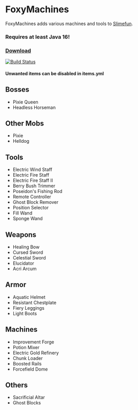 # FoxyMachines
FoxyMachines adds various machines and tools to [Slimefun](https://github.com/Slimefun/Slimefun4).

### Requires at least Java 16!

### [Download](https://thebusybiscuit.github.io/builds/GallowsDove/FoxyMachines/master/)
[![Build Status](https://thebusybiscuit.github.io/builds/GallowsDove/FoxyMachines/master/badge.svg)](https://thebusybiscuit.github.io/builds/GallowsDove/FoxyMachines/master)

#### Unwanted items can be disabled in items.yml

## Bosses
* Pixie Queen
* Headless Horseman

## Other Mobs
* Pixie
* Helldog

## Tools
* Electric Wind Staff
* Electric Fire Staff
* Electric Fire Staff II
* Berry Bush Trimmer
* Poseidon's Fishing Rod
* Remote Controller
* Ghost Block Remover
* Position Selector
* Fill Wand
* Sponge Wand

## Weapons
* Healing Bow
* Cursed Sword
* Celestial Sword
* Elucidator
* Acri Arcum

## Armor
* Aquatic Helmet
* Resistant Chestplate
* Fiery Leggings
* Light Boots

## Machines
* Improvement Forge
* Potion Mixer
* Electric Gold Refinery
* Chunk Loader
* Boosted Rails
* Forcefield Dome

## Others
* Sacrificial Altar
* Ghost Blocks
